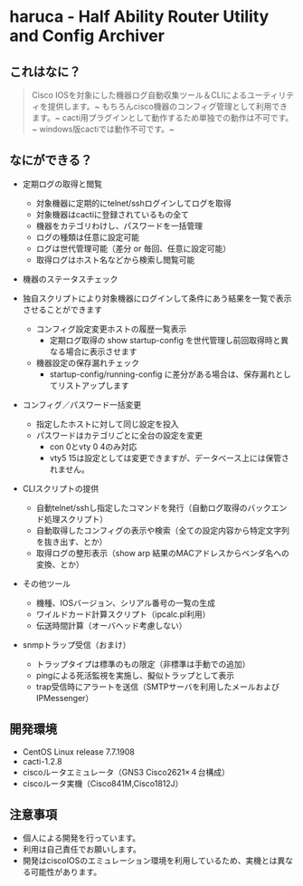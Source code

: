 # haruca - Half Ability Router Utility and Config Archiver

## これはなに？
>Cisco IOSを対象にした機器ログ自動収集ツール＆CLIによるユーティリティを提供します。~
もちろんcisco機器のコンフィグ管理として利用できます。~
cacti用プラグインとして動作するため単独での動作は不可です。~
windows版cactiでは動作不可です。~

## なにができる？
- 定期ログの取得と閲覧
    - 対象機器に定期的にtelnet/sshログインしてログを取得
    - 対象機器はcactiに登録されているもの全て
    - 機器をカテゴリわけし、パスワードを一括管理
    - ログの種類は任意に設定可能
    - ログは世代管理可能（差分 or 毎回、任意に設定可能）
    - 取得ログはホスト名などから検索し閲覧可能

- 機器のステータスチェック
- 独自スクリプトにより対象機器にログインして条件にあう結果を一覧で表示させることができます
    - コンフィグ設定変更ホストの履歴一覧表示
        - 定期ログ取得の show startup-config を世代管理し前回取得時と異なる場合に表示させます
    - 機器設定の保存漏れチェック
        - startup-config/running-config に差分がある場合は、保存漏れとしてリストアップします

- コンフィグ／パスワード一括変更
    - 指定したホストに対して同じ設定を投入
    - パスワードはカテゴリごとに全台の設定を変更
        - con 0とvty 0 4のみ対応
        - vty5 15は設定としては変更できますが、データベース上には保管されません。

- CLIスクリプトの提供
    - 自動telnet/sshし指定したコマンドを発行（自動ログ取得のバックエンド処理スクリプト）
    - 自動取得したコンフィグの表示や検索（全ての設定内容から特定文字列を抜き出す、とか）
    - 取得ログの整形表示（show arp 結果のMACアドレスからベンダ名への変換、とか）

- その他ツール
    - 機種、IOSバージョン、シリアル番号の一覧の生成
    - ワイルドカード計算スクリプト（ipcalc.pl利用）
    - 伝送時間計算（オーバヘッド考慮しない）

- snmpトラップ受信（おまけ）
    - トラップタイプは標準のもの限定（非標準は手動での追加）
    - pingによる死活監視を実施し、擬似トラップとして表示
    - trap受信時にアラートを送信（SMTPサーバを利用したメールおよびIPMessenger）


## 開発環境
- CentOS Linux release 7.7.1908 
- cacti-1.2.8
- ciscoルータエミュレータ（GNS3 Cisco2621×４台構成）
- ciscoルータ実機（Cisco841M,Cisco1812J）

## 注意事項
- 個人による開発を行っています。
- 利用は自己責任でお願いします。
- 開発はciscoIOSのエミュレーション環境を利用しているため、実機とは異なる可能性があります。


